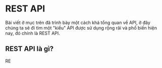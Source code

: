 # REST API

Bài viết ở mục trên đã trình bày một cách khá tổng quan về API, ở đây chúng ta sẽ đi tìm một "kiểu" API được sử dụng rộng rãi và phổ biến hiện nay, đó chính là REST API.

## REST API là gì?

RE